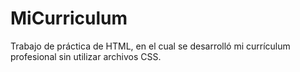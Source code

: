 # MiCurriculum
Trabajo de práctica de HTML, en el cual se desarrolló mi currículum profesional sin utilizar archivos CSS.